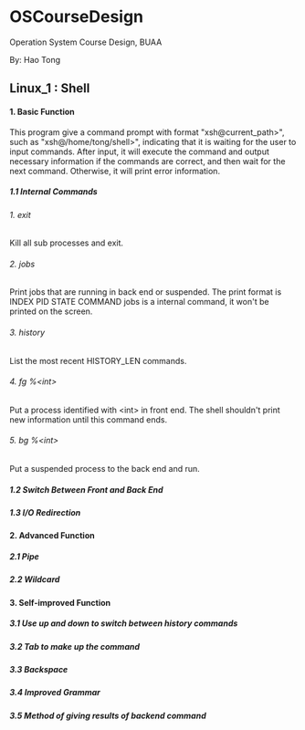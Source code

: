 OSCourseDesign
==============
Operation System Course Design, BUAA

By: Hao Tong

Linux_1 : Shell
---------------

#### 1. Basic Function
This program give a command prompt with format "xsh@current_path>", such as "xsh@/home/tong/shell>", indicating that it is waiting for the user to input commands. After input, it will execute the command and output necessary information if the commands are correct, and then wait for the next command. Otherwise, it will print error information.

##### 1.1 Internal Commands
###### 1. exit  
  Kill all sub processes and exit.  
###### 2. jobs  
  Print jobs that are running in back end or suspended. The print format is
    INDEX   PID   STATE   COMMAND 
  jobs is a internal command, it won't be printed on the screen.  
###### 3. history  
  List the most recent HISTORY_LEN commands.  
###### 4. fg %\<int\>  
  Put a process identified with \<int\> in front end. The shell shouldn't print new information until this command ends.  
###### 5. bg %\<int\>  
  Put a suspended process to the back end and run.

##### 1.2 Switch Between Front and Back End

##### 1.3 I/O Redirection

#### 2. Advanced Function
##### 2.1 Pipe

##### 2.2 Wildcard

#### 3. Self-improved Function
##### 3.1 Use up and down to switch between history commands
##### 3.2 Tab to make up the command
##### 3.3 Backspace
##### 3.4 Improved Grammar
##### 3.5 Method of giving results of backend command
